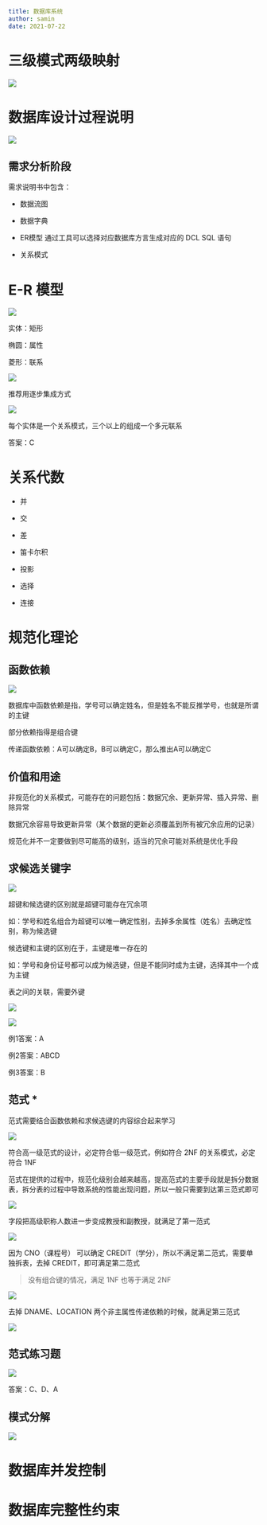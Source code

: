 ```yaml
title: 数据库系统
author: samin
date: 2021-07-22
```

# 三级模式两级映射

![](./pic/DBMS三级方式两级映射.png)

# 数据库设计过程说明

![](./pic/数据库的设计过程.png)

## 需求分析阶段

需求说明书中包含：

- 数据流图

- 数据字典

- ER模型
通过工具可以选择对应数据库方言生成对应的 DCL SQL 语句

- 关系模式

# E-R 模型

![](./pic/ER模型示例.png)

实体：矩形

椭圆：属性

菱形：联系

![](./pic/ER图绘制方式.png)

推荐用逐步集成方式

![](./pic/ER关系模式.png)

每个实体是一个关系模式，三个以上的组成一个多元联系

答案：C

# 关系代数

- 并

- 交

- 差

- 笛卡尔积

- 投影

- 选择

- 连接

# 规范化理论

## 函数依赖

![](./pic/函数依赖.png)

数据库中函数依赖是指，学号可以确定姓名，但是姓名不能反推学号，也就是所谓的主键

部分依赖指得是组合键

传递函数依赖：A可以确定B，B可以确定C，那么推出A可以确定C

## 价值和用途

非规范化的关系模式，可能存在的问题包括：数据冗余、更新异常、插入异常、删除异常

数据冗余容易导致更新异常（某个数据的更新必须覆盖到所有被冗余应用的记录）

规范化并不一定要做到尽可能高的级别，适当的冗余可能对系统是优化手段

## 求候选关键字

![](./pic/数据库规范化理论的键.png)

超键和候选键的区别就是超键可能存在冗余项

如：学号和姓名组合为超键可以唯一确定性别，去掉多余属性（姓名）去确定性别，称为候选键

候选键和主键的区别在于，主键是唯一存在的

如：学号和身份证号都可以成为候选键，但是不能同时成为主键，选择其中一个成为主键

表之间的关联，需要外键

![](./pic/求候选键.png)

![](./pic/求候选键试题.png)

例1答案：A

例2答案：ABCD

例3答案：B

## 范式 *

范式需要结合函数依赖和求候选键的内容综合起来学习

![](./pic/范式.png)

符合高一级范式的设计，必定符合低一级范式，例如符合 2NF 的关系模式，必定符合 1NF

范式在提供的过程中，规范化级别会越来越高，提高范式的主要手段就是拆分数据表，拆分表的过程中导致系统的性能出现问题，所以一般只需要到达第三范式即可

![](./pic/1NF.png)

字段把高级职称人数进一步变成教授和副教授，就满足了第一范式

![](./pic/2NF.png)

因为 CNO（课程号） 可以确定 CREDIT（学分），所以不满足第二范式，需要单独拆表，去掉 CREDIT，即可满足第二范式

> 没有组合键的情况，满足 1NF 也等于满足 2NF

![](./pic/3NF.png)

去掉 DNAME、LOCATION 两个非主属性传递依赖的时候，就满足第三范式

![](./pic/BCNF.png)

## 范式练习题

![](./pic/范式试题.png)

答案：C、D、A

## 模式分解

![](./pic/模式分解.png)

# 数据库并发控制

# 数据库完整性约束